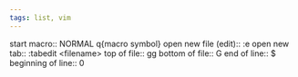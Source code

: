 ```yaml
---
tags: list, vim
---
```


start macro:: NORMAL q{macro symbol}
open new file (edit):: :e
open new tab:: :tabedit <filename\>
top of file:: gg
bottom of file:: G
end of line:: $
beginning of line:: 0
